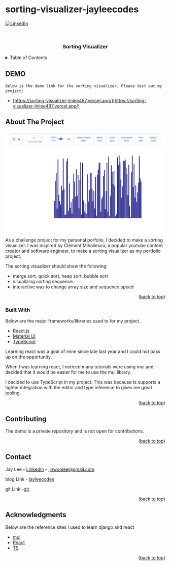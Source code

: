 # sorting-visualizer-jayleecodes
<div id="top"></div>

[![LinkedIn][linkedin-shield]][linkedin-url]


<!-- PROJECT LOGO -->
<br />
<div align="center">
    <h3 align="center">Sorting Visualizer</h3>
</div>



<!-- TABLE OF CONTENTS -->
<details>
  <summary>Table of Contents</summary>
  <ol>
    <li><a href="#DEMO">DEMO</a></li>
    <li>
      <a href="#about-the-project">About The Project</a>
      <ul>
        <li><a href="#built-with">Built With</a></li>
      </ul>
    </li>
    <li><a href="#contact">Contact</a></li>
    <li><a href="#acknowledgments">Acknowledgments</a></li>
  </ol>
</details>



## DEMO 

    Below is the demo link for the sorting visualizer. Please test out my project! 

* [https://sorting-visualizer-jinlee487.vercel.app/](https://sorting-visualizer-jinlee487.vercel.app/)

<!-- ABOUT THE PROJECT -->
## About The Project

![homepage Screen Shot][homepage-screenshot]

As a challenge project for my personal porfolio, I decided to make a sorting visualizer. I was inspired by Clément Mihailescu, a popular youtube content creator and software engineer, to make a sorting visualizer as my portfolio project. 

The sorting visualizer should show the following:
-	merge sort, quick sort, heap sort, bubble sort 
-	visualizing sorting sequence
-	interactive was to change array size and sequence speed

<p align="right">(<a href="#top">back to top</a>)</p>

### Built With

Below are the major frameworks/libraries used to for my project.

* [React.js](https://reactjs.org/)
* [Material UI](https://mui.com/)
* [TypeScript](https://www.typescriptlang.org/)

Learning react was a goal of mine since late last year and I could not pass up on the opportunity.

When I was learning react, I noticed many tutorials were using mui and decided that it would be easier for me to use the mui library. 

I decided to use TypeScript in my project. This was because ts supports a tighter integration with the editor and type inference to gives me great tooling. 

<p align="right">(<a href="#top">back to top</a>)</p>


<!-- CONTRIBUTING -->
## Contributing

The demo is a private repository and is not open for contributions. 

<p align="right">(<a href="#top">back to top</a>)</p>




<!-- CONTACT -->
## Contact

Jay Lee - [LinkedIn](linkedin-url) - jinwoolee@gmail.com

blog Link - [jayleecodes](https://jinlee487.github.io/)

git Link -[git](https://github.com/jinlee487)

<p align="right">(<a href="#top">back to top</a>)</p>



<!-- ACKNOWLEDGMENTS -->
## Acknowledgments

Below are the reference sites I used to learn django and react

* [mui](https://mui.com/)
* [React](https://reactjs.org/docs/getting-started.html)
* [TS](https://www.typescriptlang.org/)


<p align="right">(<a href="#top">back to top</a>)</p>


<!-- MARKDOWN LINKS & IMAGES -->
[linkedin-shield]: https://img.shields.io/badge/-LinkedIn-black.svg?style=for-the-badge&logo=linkedin&colorB=555
[linkedin-url]: https://www.linkedin.com/in/jinwoolee487/
[homepage-screenshot]: 1a8cc008-30d4-4d53-9909-a86b036d476d.png

